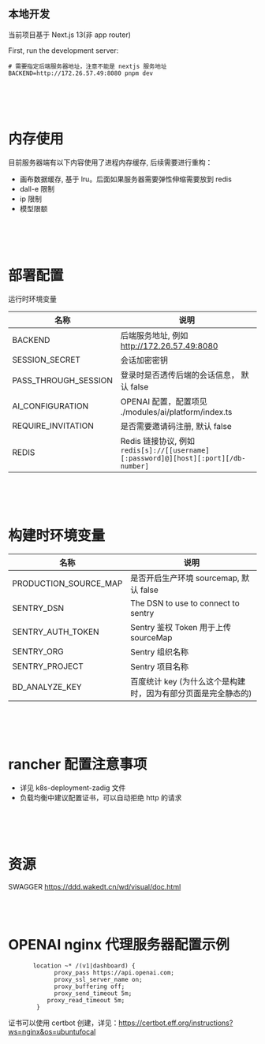 ## 本地开发

当前项目基于 Next.js 13(非 app router)

First, run the development server:

```
# 需要指定后端服务器地址，注意不能是 nextjs 服务地址
BACKEND=http://172.26.57.49:8080 pnpm dev
```

<br>
<br>
<br>

# 内存使用

目前服务器端有以下内容使用了进程内存缓存, 后续需要进行重构：

- 画布数据缓存, 基于 lru。后面如果服务器需要弹性伸缩需要放到 redis
- dall-e 限制
- ip 限制
- 模型限额

<br>
<br>
<br>

# 部署配置

运行时环境变量

| 名称                 | 说明                                                                                |
| -------------------- | ----------------------------------------------------------------------------------- |
| BACKEND              | 后端服务地址, 例如 http://172.26.57.49:8080                                         |
| SESSION_SECRET       | 会话加密密钥                                                                        |
| PASS_THROUGH_SESSION | 登录时是否透传后端的会话信息， 默认 false                                           |
| AI_CONFIGURATION     | OPENAI 配置，配置项见 ./modules/ai/platform/index.ts                                |
| REQUIRE_INVITATION   | 是否需要邀请码注册, 默认 false                                                      |
| REDIS                | Redis 链接协议, 例如 `redis[s]://[[username][:password]@][host][:port][/db-number]` |

<br>
<br>
<br>

# 构建时环境变量

| 名称                  | 说明                                                          |
| --------------------- | ------------------------------------------------------------- |
| PRODUCTION_SOURCE_MAP | 是否开启生产环境 sourcemap, 默认 false                        |
| SENTRY_DSN            | The DSN to use to connect to sentry                           |
| SENTRY_AUTH_TOKEN     | Sentry 鉴权 Token 用于上传 sourceMap                          |
| SENTRY_ORG            | Sentry 组织名称                                               |
| SENTRY_PROJECT        | Sentry 项目名称                                               |
| BD_ANALYZE_KEY        | 百度统计 key (为什么这个是构建时，因为有部分页面是完全静态的) |

<br>
<br>
<br>

# rancher 配置注意事项

- 详见 k8s-deployment-zadig 文件
- 负载均衡中建议配置证书，可以自动拒绝 http 的请求

<br>
<br>
<br>

# 资源

SWAGGER https://ddd.wakedt.cn/wd/visual/doc.html

<br>
<br>

# OPENAI nginx 代理服务器配置示例

```
       location ~* /(v1|dashboard) {
             proxy_pass https://api.openai.com;
             proxy_ssl_server_name on;
             proxy_buffering off;
             proxy_send_timeout 5m;
	       proxy_read_timeout 5m;
        }
```

证书可以使用 certbot 创建，详见：https://certbot.eff.org/instructions?ws=nginx&os=ubuntufocal
